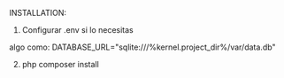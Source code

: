 INSTALLATION:

1. Configurar .env si lo necesitas

algo como:
DATABASE_URL="sqlite:///%kernel.project_dir%/var/data.db"

2. php composer install